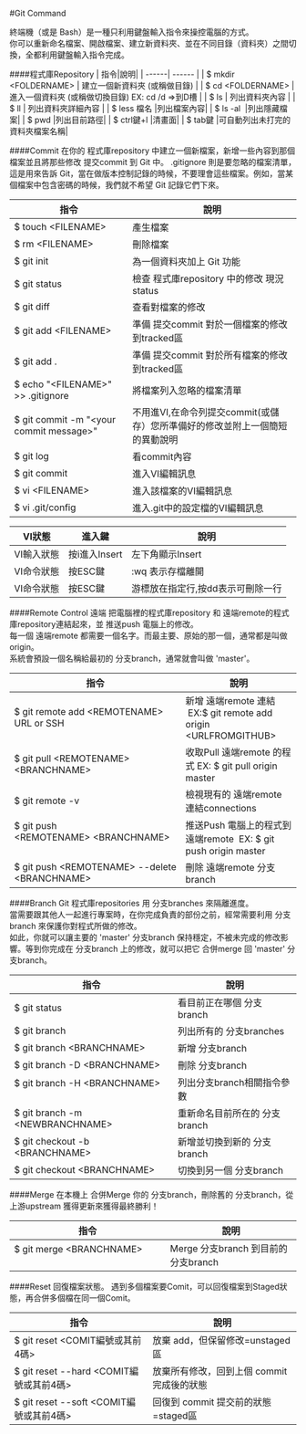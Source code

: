 #Git Command

終端機（或是 Bash）是一種只利用鍵盤輸入指令來操控電腦的方式。  
你可以重新命名檔案、開啟檔案、建立新資料夾、並在不同目錄（資料夾）之間切換，全都利用鍵盤輸入指令完成。

####程式庫Repository
| 指令|說明|
| ------| ------ | 
| $ mkdir \<FOLDERNAME> | 建立一個新資料夾 (或稱做目錄) | 
| $ cd \<FOLDERNAME>    | 進入一個資料夾 (或稱做切換目錄) EX: cd /d =>到D槽 | 
| $ ls                  | 列出資料夾內容 | 
| $ ll                  | 列出資料夾詳細內容 | 
| $ less 檔名           |列出檔案內容|
| $ ls -al              |列出隱藏檔案|
| $ pwd                 |列出目前路徑|
| $ ctrl鍵+l            |清畫面|
| $ tab鍵               |可自動列出未打完的資料夾檔案名稱|

####Commit
在你的 程式庫repository 中建立一個新檔案，新增一些內容到那個檔案並且將那些修改 提交commit 到 Git 中。
.gitignore 則是要忽略的檔案清單，這是用來告訴 Git，當在做版本控制記錄的時候，不要理會這些檔案。例如，當某個檔案中包含密碼的時候，我們就不希望 Git 記錄它們下來。

|指令|說明|
| ------| ------ |
| $ touch \<FILENAME>   |產生檔案|
| $ rm \<FILENAME>      |刪除檔案|
| $ git init            |為一個資料夾加上 Git 功能|
| $ git status          |檢查 程式庫repository 中的修改 現況status|
| $ git diff            |查看對檔案的修改|
| $ git add \<FILENAME> |準備 提交commit 對於一個檔案的修改到tracked區|
| $ git add .           |準備 提交commit 對於所有檔案的修改到tracked區|
| $ echo "\<FILENAME>" >> .gitignore       |將檔案列入忽略的檔案清單|
| $ git commit -m "\<your commit message>" |不用進VI,在命令列提交commit(或儲存）您所準備好的修改並附上一個簡短的異動說明|
| $ git log             |看commit內容|
| $ git commit          |進入VI編輯訊息|
| $ vi \<FILENAME>      |進入該檔案的VI編輯訊息|
| $ vi .git/config      |進入.git中的設定檔的VI編輯訊息|

|VI狀態|進入鍵|說明|
| ------| ------ | ------ |
|VI輸入狀態|按i進入Insert|左下角顯示Insert|
|VI命令狀態|按ESC鍵|:wq 表示存檔離開|
|VI命令狀態|按ESC鍵|游標放在指定行,按dd表示可刪除一行|

####Remote Control 遠端
把電腦裡的程式庫repository 和 遠端remote的程式庫repository連結起來，並 推送push 電腦上的修改。     
每一個 遠端remote 都需要一個名字。而最主要、原始的那一個，通常都是叫做 origin。   
系統會預設一個名稱給最初的 分支branch，通常就會叫做 'master'。 

|指令|說明|
| ------| ------ | 
| $ git remote add \<REMOTENAME> URL or SSH     | 新增 遠端remote 連結  EX:$ git remote add origin \<URLFROMGITHUB> |
| $ git pull \<REMOTENAME> \<BRANCHNAME>        | 收取Pull 遠端remote 的程式 EX: $ git pull origin master|
| $ git remote -v                               | 檢視現有的 遠端remote 連結connections|
| $ git push \<REMOTENAME> \<BRANCHNAME>        | 推送Push 電腦上的程式到 遠端remote  EX: $ git push origin master|
| $ git push \<REMOTENAME> --delete \<BRANCHNAME>  |刪除 遠端remote 分支branch|

####Branch
Git 程式庫repositories 用 分支branches 來隔離進度。    
當需要跟其他人一起進行專案時，在你完成負責的部份之前，經常需要利用 分支branch 來保護你對程式所做的修改。    
如此，你就可以讓主要的 'master' 分支branch 保持穩定，不被未完成的修改影響。等到你完成在 分支branch 上的修改，就可以把它 合併merge 回 'master' 分支branch。

|指令|說明|
| ------| ------ |
| $ git status                        |看目前正在哪個 分支branch|
| $ git branch                        |列出所有的 分支branches|
| $ git branch \<BRANCHNAME>          |新增 分支branch|
| $ git branch -D \<BRANCHNAME>       |刪除 分支branch|
| $ git branch -H \<BRANCHNAME>       |列出分支branch相關指令參數|
| $ git branch -m \<NEWBRANCHNAME>    |重新命名目前所在的 分支branch|
| $ git checkout -b \<BRANCHNAME>     |新增並切換到新的 分支branch|
| $ git checkout \<BRANCHNAME>        |切換到另一個 分支branch|

####Merge 
在本機上 合併Merge 你的 分支branch，刪除舊的 分支branch，從 上游upstream 獲得更新來獲得最終勝利！

|指令|說明|
| ------| ------ |
| $ git merge \<BRANCHNAME>                        |Merge 分支branch 到目前的 分支branch|

####Reset
回復檔案狀態。
遇到多個檔案要Comit，可以回復檔案到Staged狀態，再合併多個檔在同一個Comit。

|指令|說明|
| ------| ------ |
| $ git reset \<COMIT編號或其前4碼>         | 放棄 add，但保留修改=unstaged區|
| $ git reset --hard \<COMIT編號或其前4碼>  | 放棄所有修改，回到上個 commit 完成後的狀態|
| $ git reset --soft \<COMIT編號或其前4碼>  | 回復到 commit 提交前的狀態=staged區|

